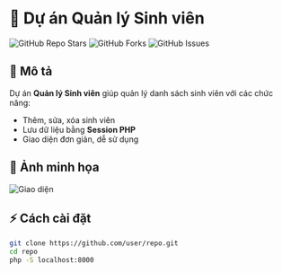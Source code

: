 
# 🚀 Dự án Quản lý Sinh viên

![GitHub Repo Stars](https://img.shields.io/github/stars/user/repo?style=social)
![GitHub Forks](https://img.shields.io/github/forks/user/repo?style=social)
![GitHub Issues](https://img.shields.io/github/issues/user/repo)

## 📌 Mô tả
Dự án **Quản lý Sinh viên** giúp quản lý danh sách sinh viên với các chức năng:
- Thêm, sửa, xóa sinh viên
- Lưu dữ liệu bằng **Session PHP**
- Giao diện đơn giản, dễ sử dụng

## 📸 Ảnh minh họa
![Giao diện](https://via.placeholder.com/600x300)

## ⚡ Cách cài đặt
```bash
git clone https://github.com/user/repo.git
cd repo
php -S localhost:8000

